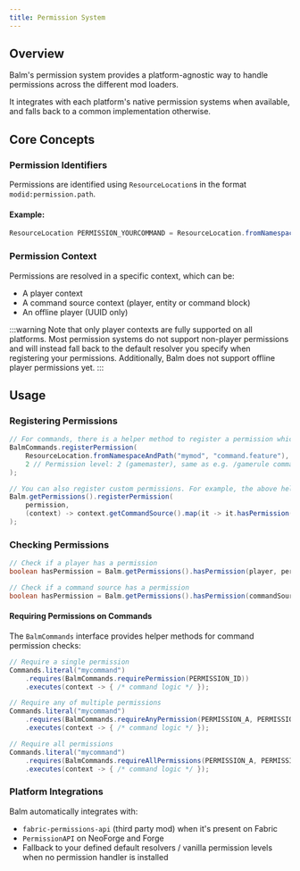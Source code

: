 ```yaml
---
title: Permission System
---
```


## Overview

Balm's permission system provides a platform-agnostic way to handle permissions across the different mod loaders.

It integrates with each platform's native permission systems when available, and falls back to a common implementation otherwise.

## Core Concepts

### Permission Identifiers

Permissions are identified using `ResourceLocation`s in the format `modid:permission.path`.

#### Example:
```java
ResourceLocation PERMISSION_YOURCOMMAND = ResourceLocation.fromNamespaceAndPath("yourmod", "command.yourcommand");
```

### Permission Context

Permissions are resolved in a specific context, which can be:

- A player context
- A command source context (player, entity or command block)
- An offline player (UUID only)

:::warning
Note that only player contexts are fully supported on all platforms. Most permission systems do not support non-player permissions and will instead fall back to the default resolver you specify when registering your permissions. Additionally, Balm does not support offline player permissions yet.
:::

## Usage

### Registering Permissions

```java
// For commands, there is a helper method to register a permission which will use the permission system for players and fall back to the regular Vanilla permission level check for non-players like command blocks.
BalmCommands.registerPermission(
    ResourceLocation.fromNamespaceAndPath("mymod", "command.feature"),
    2 // Permission level: 2 (gamemaster), same as e.g. /gamerule command
);

// You can also register custom permissions. For example, the above helper method uses this under the hood:
Balm.getPermissions().registerPermission(
    permission,
    (context) -> context.getCommandSource().map(it -> it.hasPermission(permissionLevel)).orElse(false)
);
```

### Checking Permissions

```java
// Check if a player has a permission
boolean hasPermission = Balm.getPermissions().hasPermission(player, permission);

// Check if a command source has a permission
boolean hasPermission = Balm.getPermissions().hasPermission(commandSource, permission);
```

#### Requiring Permissions on Commands

The `BalmCommands` interface provides helper methods for command permission checks:

```java
// Require a single permission
Commands.literal("mycommand")
    .requires(BalmCommands.requirePermission(PERMISSION_ID))
    .executes(context -> { /* command logic */ });

// Require any of multiple permissions
Commands.literal("mycommand")
    .requires(BalmCommands.requireAnyPermission(PERMISSION_A, PERMISSION_B))
    .executes(context -> { /* command logic */ });

// Require all permissions
Commands.literal("mycommand")
    .requires(BalmCommands.requireAllPermissions(PERMISSION_A, PERMISSION_B))
    .executes(context -> { /* command logic */ });
```

### Platform Integrations

Balm automatically integrates with:

- `fabric-permissions-api` (third party mod) when it's present on Fabric
- `PermissionAPI` on NeoForge and Forge
- Fallback to your defined default resolvers / vanilla permission levels when no permission handler is installed